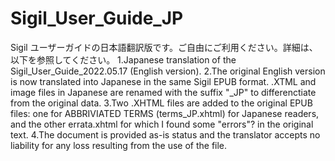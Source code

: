 # Sigil_User_Guide_JP
Sigil ユーザーガイドの日本語翻訳版です。ご自由にご利用ください。詳細は、以下を参照してください。
1.Japanese translation of the Sigil_User_Guide_2022.05.17 (English version).
2.The original English version is now translated into Japanese in the same Sigil EPUB format.  .XTML and image files in Japanese are renamed with the suffix "_JP" to differenctiate from the original data.
3.Two .XHTML files are added to the original EPUB files: one for ABBRIVIATED TERMS (terms_JP.xhtml) for Japanese readers, and the other errata.xhtml for which I found some "errors"? in the original text.
4.The document is provided as-is status and the translator accepts no liability for any loss resulting from the use of the file.

